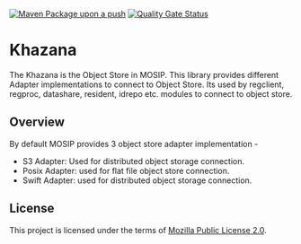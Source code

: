 [![Maven Package upon a push](https://github.com/mosip/khazana/actions/workflows/push_trigger.yml/badge.svg?branch=release-1.2.0.1)](https://github.com/mosip/khazana/actions/workflows/push_trigger.yml)
[![Quality Gate Status](https://sonarcloud.io/api/project_badges/measure?branch=release-1.2.0.1&project=mosip_khazana&id=mosip_khazana&metric=alert_status)](https://sonarcloud.io/dashboard?branch=release-1.2.0.1&id=mosip_khazana)

# Khazana
The Khazana is the Object Store in MOSIP. This library provides different Adapter implementations to connect to Object Store. Its used by regclient, regproc, datashare, resident, idrepo etc. modules to connect to object store.

## Overview
By default MOSIP provides 3 object store adapter implementation -
* S3 Adapter: Used for distributed object storage connection.
* Posix Adapter: used for flat file object store connection.
* Swift Adapter: used for distributed object storage connection.

## License
This project is licensed under the terms of [Mozilla Public License 2.0](LICENSE).
